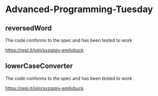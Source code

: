 # Advanced-Programming-Tuesday

## reversedWord
The code conforms to the spec and has been tested to work

https://repl.it/join/sxzqjqjy-emilybuck


## lowerCaseConverter
The code conforms to the spec and has been tested to work

https://repl.it/join/sxzqjqjy-emilybuck
